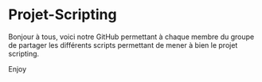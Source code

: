 # Projet-Scripting

Bonjour à tous, voici notre GitHub permettant à chaque membre du groupe de partager les différents scripts permettant de mener à bien le projet scripting.

Enjoy

